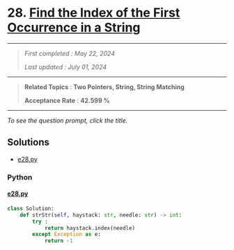 # 28. [Find the Index of the First Occurrence in a String](<https://leetcode.com/problems/find-the-index-of-the-first-occurrence-in-a-string>)

------

> *First completed : May 22, 2024*
>
> *Last updated : July 01, 2024*


------

> **Related Topics** : **Two Pointers, String, String Matching**
>
> **Acceptance Rate** : **42.599 %**


------

*To see the question prompt, click the title.*

## Solutions

- [e28.py](<../my-submissions/e28.py>)
### Python
#### [e28.py](<../my-submissions/e28.py>)
```Python
class Solution:
    def strStr(self, haystack: str, needle: str) -> int:
        try :
            return haystack.index(needle)
        except Exception as e:
            return -1
```

